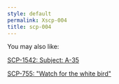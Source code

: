 ```yaml
---
style: default
permalink: Xscp-004
title: scp-004
---
```

You may also like:

[SCP-1542: Subject: A-35](http://scp-wiki.net/scp-1542)

[SCP-755: "Watch for the white bird"](http://scp-wiki.net/scp-755)
